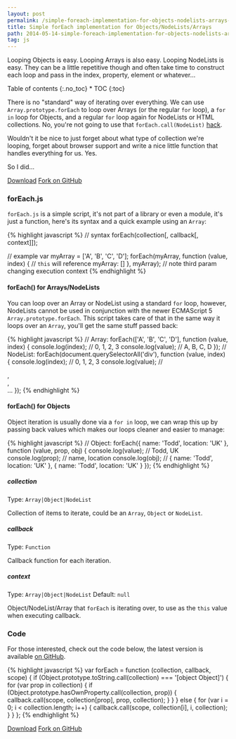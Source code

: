 ```yaml
---
layout: post
permalink: /simple-foreach-implementation-for-objects-nodelists-arrays-with-automatic-type-looping/
title: Simple forEach implementation for Objects/NodeLists/Arrays
path: 2014-05-14-simple-foreach-implementation-for-objects-nodelists-arrays-with-automatic-type-looping.md
tag: js
---
```


Looping Objects is easy. Looping Arrays is also easy. Looping NodeLists is easy. They can be a little repetitive though and often take time to construct each loop and pass in the index, property, element or whatever...

<div class="toc" markdown="1">
<span class="gamma">Table of contents</span>
{:.no_toc}
* TOC
{:toc}
</div>

There is no "standard" way of iterating over everything. We can use `Array.prototype.forEach` to loop over Arrays (or the regular `for` loop), a `for in` loop for Objects, and a regular `for` loop again for NodeLists or HTML collections. No, you're not going to use that `forEach.call(NodeList)` [hack](//toddmotto.com/ditch-the-array-foreach-call-nodelist-hack).

Wouldn't it be nice to just forget about what type of collection we're looping, forget about browser support and write a nice little function that handles everything for us. Yes.

So I did...

<div class="download-box">
  <a href="//github.com/toddmotto/foreach/archive/master.zip" onclick="_gaq.push(['_trackEvent', 'Click', 'Download foreach', 'Download foreach']);">Download</a>
  <a href="//github.com/toddmotto/foreach" onclick="_gaq.push(['_trackEvent', 'Click', 'Fork foreach', 'foreach Fork']);">Fork on GitHub</a>
</div>

### forEach.js

`forEach.js` is a simple script, it's not part of a library or even a module, it's just a function, here's its syntax and a quick example using an `Array`:

{% highlight javascript %}
// syntax
forEach(collection[, callback[, context]]);

// example
var myArray = ['A', 'B', 'C', 'D'];
forEach(myArray, function (value, index) {
	// `this` will reference myArray: []
}, myArray); // note third param changing execution context
{% endhighlight %}

#### forEach() for Arrays/NodeLists
You can loop over an Array or NodeList using a standard `for` loop, however, NodeLists cannot be used in conjunction with the newer ECMAScript 5 `Array.prototype.forEach`. This script takes care of that in the same way it loops over an `Array`, you'll get the same stuff passed back:

{% highlight javascript %}
// Array:
forEach(['A', 'B', 'C', 'D'], function (value, index) {
	console.log(index); // 0, 1, 2, 3
	console.log(value); // A, B, C, D
});
// NodeList:
forEach(document.querySelectorAll('div'), function (value, index) {
	console.log(index); // 0, 1, 2, 3
	console.log(value); // <div>, <div>, <div>...
});
{% endhighlight %}

#### forEach() for Objects
Object iteration is usually done via a `for in` loop, we can wrap this up by passing back values which makes our loops cleaner and easier to manage:

{% highlight javascript %}
// Object:
forEach({ name: 'Todd', location: 'UK' }, function (value, prop, obj) {
	console.log(value); // Todd, UK
	console.log(prop); // name, location
  console.log(obj); // { name: 'Todd', location: 'UK' }, { name: 'Todd', location: 'UK' }
});
{% endhighlight %}

##### collection
Type: `Array|Object|NodeList`

Collection of items to iterate, could be an `Array`, `Object` or `NodeList`.

##### callback
Type: `Function`

Callback function for each iteration.

##### context
Type: `Array|Object|NodeList` Default: `null`

Object/NodeList/Array that `forEach` is iterating over, to use as the `this` value when executing callback.

### Code
For those interested, check out the code below, the latest version is available [on GitHub](//github.com/toddmotto/foreach).


{% highlight javascript %}
var forEach = function (collection, callback, scope) {
  if (Object.prototype.toString.call(collection) === '[object Object]') {
    for (var prop in collection) {
      if (Object.prototype.hasOwnProperty.call(collection, prop)) {
        callback.call(scope, collection[prop], prop, collection);
      }
    }
  } else {
    for (var i = 0; i < collection.length; i++) {
      callback.call(scope, collection[i], i, collection);
    }
  }
};
{% endhighlight %}

<div class="download-box">
  <a href="//github.com/toddmotto/foreach/archive/master.zip" onclick="_gaq.push(['_trackEvent', 'Click', 'Download foreach', 'Download foreach']);">Download</a>
  <a href="//github.com/toddmotto/foreach" onclick="_gaq.push(['_trackEvent', 'Click', 'Fork foreach', 'foreach Fork']);">Fork on GitHub</a>
</div>
